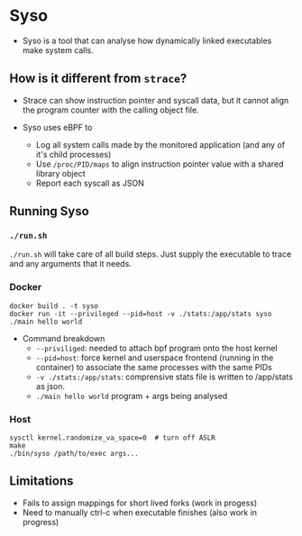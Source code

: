 # Syso

- Syso is a tool that can analyse how dynamically linked executables make system calls.

## How is it different from `strace`?

- Strace can show instruction pointer and syscall data, but it cannot align the program counter with the calling object file.

- Syso uses eBPF to
    - Log all system calls made by the monitored application (and any of it's child processes)
    - Use `/proc/PID/maps` to align instruction pointer value with a shared library object
    - Report each syscall as JSON

## Running Syso

### `./run.sh`

`./run.sh` will take care of all build steps. Just supply the executable to trace and any arguments that it needs.

### Docker

```shell
docker build . -t syso 
docker run -it --privileged --pid=host -v ./stats:/app/stats syso ./main hello world
```

- Command breakdown
    - `--priviliged`: needed to attach bpf program onto the host kernel
    - `--pid=host`: force kernel and userspace frontend (running in the container) to associate the same processes with the same PIDs
    - `-v ./stats:/app/stats`: comprensive stats file is written to /app/stats as json.
    - `./main hello world` program + args being analysed


### Host

```shell
sysctl kernel.randomize_va_space=0  # turn off ASLR
make
./bin/syso /path/to/exec args...
```

## Limitations
- Fails to assign mappings for short lived forks (work in progess)
- Need to manually ctrl-c when executable finishes (also work in progress)

